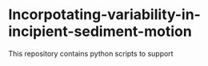 # Incorpotating-variability-in-incipient-sediment-motion
This repository contains python scripts to support 
